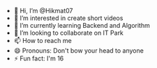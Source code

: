 - 👋 Hi, I’m @Hikmat07
- 👀 I’m interested in create short videos
- 🌱 I’m currently learning Backend and Algorithm
- 💞️ I’m looking to collaborate on IT Park
- 📫 How to reach me 
- 😄 Pronouns: Don't bow your head to anyone
- ⚡ Fun fact: I'm 16 

<!---
Hikmat07/Hikmat07 is a ✨ special ✨ repository because its `README.md` (this file) appears on your GitHub profile.
You can click the Preview link to take a look at your changes.
--->
